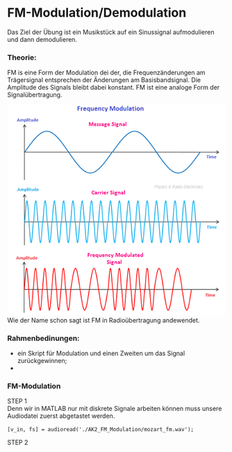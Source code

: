# FM-Modulation/Demodulation

Das Ziel der Übung ist ein Musikstück auf ein Sinussignal aufmodulieren und dann demodulieren.
### Theorie:
FM is eine Form der Modulation dei der, die Frequenzänderungen am Trägersignal entsprechen der Änderungen am Basisbandsignal. Die Amplitude des Signals bleibt dabei konstant. FM ist eine analoge Form der Signalübertragung.

![FM-Modulation](https://github.com/ComandanteChi/AK2_FM_Modulation/blob/main/img/frequencymodulation.png/)
<br /> Wie der Name schon sagt ist FM in Radioübertragung andewendet. 

### Rahmenbedinungen:
- ein Skript für Modulation und einen Zweiten um das Signal zurückgewinnen;
- 
### FM-Modulation
STEP 1 <br />
Denn wir in MATLAB nur mit diskrete Signale arbeiten können muss unsere Audiodatei zuerst abgetastet werden.

<pre><code>[v_in, fs] = audioread('./AK2_FM_Modulation/mozart_fm.wav');</code></pre>

STEP 2

